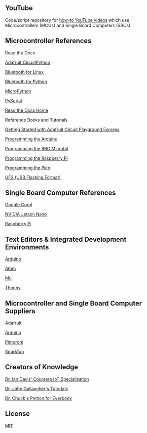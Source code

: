 ## YouTube

Code/script repository for [how-to YouTube videos](https://www.youtube.com/channel/UCDuWq2wFqeVII1KC7grySRg) which use Microcontrollers (MCUs) and Single Board Computers (SBCs)

## Microcontroller References

Read the Docs

  [Adafruit CircuitPython](https://docs.circuitpython.org/en/latest/docs/index.html)
  
  [Bluetooth for Linux](http://www.bluez.org)
  
  [Bluetooth for Python](https://pybluez.readthedocs.io/en/latest/index.html)
  
  [MicroPython](https://docs.micropython.org/en/latest/)

  [PySerial](https://pyserial.readthedocs.io/en/latest/)
  
  [Read the Docs Home](https://readthedocs.org)
  
Reference Books and Tutorials

  [Getting Started with Adafruit Circuit Playground Express](https://www.adafruit.com/product/3944)
  
  [Programming the Arduino](https://www.adafruit.com/product/1019)
  
  [Programming the BBC Microbit](http://simonmonk.org/prog-mb/)
  
  [Programming the Raspberry Pi](http://simonmonk.org/programming-raspberry-pi-ed2/)
  
  [Programming the Pico](https://www.adafruit.com/product/5320)
  
  [UF2 (USB Flashing Format)](https://github.com/microsoft/uf2)

## Single Board Computer References

[Google Coral](https://coral.ai)

[NVIDIA Jetson Nano](https://developer.nvidia.com/embedded/jetson-nano-developer-kit)

[Raspberry Pi](https://www.raspberrypi.org)

## Text Editors & Integrated Development Environments

[Arduino](https://www.arduino.cc/en/software)

[Atom](https://atom.io)

[Mu](https://codewith.mu)

[Thonny](https://thonny.org)

## Microcontroller and Single Board Computer Suppliers

[Adafruit](https://www.adafruit.com)

[Arduino](https://www.arduino.cc)

[Pimoroni](https://shop.pimoroni.com)

[Sparkfun](https://sparkfun.com)

## Creators of Knowledge

[Dr. Ian Davis' Coursera IoT Specialization](https://www.coursera.org/specializations/iot)

[Dr. John Gallaugher's Tutorials](https://gallaugher.com)

[Dr. Chuck's Python for Everbody](https://www.py4e.com)

## License
[MIT](https://choosealicense.com/licenses/mit/)
